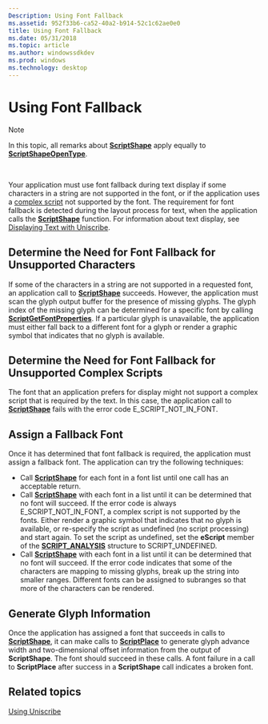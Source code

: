 ```yaml
---
Description: Using Font Fallback
ms.assetid: 952f33b6-ca52-40a2-b914-52c1c62ae0e0
title: Using Font Fallback
ms.date: 05/31/2018
ms.topic: article
ms.author: windowssdkdev
ms.prod: windows
ms.technology: desktop
---
```


# Using Font Fallback

> [!Note]  
> In this topic, all remarks about [**ScriptShape**](/windows/win32/Usp10/nf-usp10-scriptshape?branch=master) apply equally to [**ScriptShapeOpenType**](/windows/win32/Usp10/nf-usp10-scriptshapeopentype?branch=master).

 

Your application must use font fallback during text display if some characters in a string are not supported in the font, or if the application uses a [complex script](uniscribe-glossary.md#complex-script) not supported by the font. The requirement for font fallback is detected during the layout process for text, when the application calls the [**ScriptShape**](/windows/win32/Usp10/nf-usp10-scriptshape?branch=master) function. For information about text display, see [Displaying Text with Uniscribe](displaying-text-with-uniscribe.md).

## Determine the Need for Font Fallback for Unsupported Characters

If some of the characters in a string are not supported in a requested font, an application call to [**ScriptShape**](/windows/win32/Usp10/nf-usp10-scriptshape?branch=master) succeeds. However, the application must scan the glyph output buffer for the presence of missing glyphs. The glyph index of the missing glyph can be determined for a specific font by calling [**ScriptGetFontProperties**](/windows/win32/Usp10/nf-usp10-scriptgetfontproperties?branch=master). If a particular glyph is unavailable, the application must either fall back to a different font for a glyph or render a graphic symbol that indicates that no glyph is available.

## Determine the Need for Font Fallback for Unsupported Complex Scripts

The font that an application prefers for display might not support a complex script that is required by the text. In this case, the application call to [**ScriptShape**](/windows/win32/Usp10/nf-usp10-scriptshape?branch=master) fails with the error code E\_SCRIPT\_NOT\_IN\_FONT.

## Assign a Fallback Font

Once it has determined that font fallback is required, the application must assign a fallback font. The application can try the following techniques:

-   Call [**ScriptShape**](/windows/win32/Usp10/nf-usp10-scriptshape?branch=master) for each font in a font list until one call has an acceptable return.
-   Call [**ScriptShape**](/windows/win32/Usp10/nf-usp10-scriptshape?branch=master) with each font in a list until it can be determined that no font will succeed. If the error code is always E\_SCRIPT\_NOT\_IN\_FONT, a complex script is not supported by the fonts. Either render a graphic symbol that indicates that no glyph is available, or re-specify the script as undefined (no script processing) and start again. To set the script as undefined, set the **eScript** member of the [**SCRIPT\_ANALYSIS**](/windows/win32/Usp10/ns-usp10-tag_script_analysis?branch=master) structure to SCRIPT\_UNDEFINED.
-   Call [**ScriptShape**](/windows/win32/Usp10/nf-usp10-scriptshape?branch=master) with each font in a list until it can be determined that no font will succeed. If the error code indicates that some of the characters are mapping to missing glyphs, break up the string into smaller ranges. Different fonts can be assigned to subranges so that more of the characters can be rendered.

## Generate Glyph Information

Once the application has assigned a font that succeeds in calls to [**ScriptShape**](/windows/win32/Usp10/nf-usp10-scriptshape?branch=master), it can make calls to [**ScriptPlace**](/windows/win32/Usp10/nf-usp10-scriptplace?branch=master) to generate glyph advance width and two-dimensional offset information from the output of **ScriptShape**. The font should succeed in these calls. A font failure in a call to **ScriptPlace** after success in a **ScriptShape** call indicates a broken font.

## Related topics

<dl> <dt>

[Using Uniscribe](using-uniscribe.md)
</dt> </dl>

 

 



